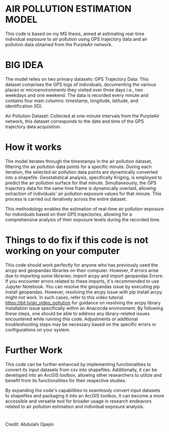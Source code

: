 # AIR POLLUTION ESTIMATION MODEL
This code is based on my MS thesis, aimed at estimating real-time individual exposure to air pollution using GPS trajectory data and air pollution data obtained from the PurpleAir network.

# BIG IDEA
The model relies on two primary datasets:
GPS Trajectory Data: This dataset comprises the GPS logs of individuals, documenting the various places or microenvironments they visited over three days i.e., two weekdays and one weekend. The data is recorded every minute and contains four main columns: timestamp, longitude, latitude, and identification (ID).

Air Pollution Dataset: Collected at one-minute intervals from the PurpleAir network, this dataset corresponds to the date and time of the GPS trajectory data acquisition.

# How it works
The model iterates through the timestamps in the air pollution dataset, filtering the air pollution data points for a specific minute. During each iteration, the selected air pollution data points are dynamically converted into a shapefile. Geostatistical analysis, specifically Kriging, is employed to predict the air pollution surface for that minute. Simultaneously, the GPS trajectory data for the same time frame is dynamically overlaid, allowing extraction of individuals' air pollution exposure values for that minute. This process is carried out iteratively across the entire dataset.

This methodology enables the estimation of real-time air pollution exposure for individuals based on their GPS trajectories, allowing for a comprehensive analysis of their exposure levels during the recorded time.

# Things to do fix if this code is not working on your computer
This code should work perfectly for anyone who has previously used the arcpy and geopandas libraries on their computer. However, if errors arise due to importing some libraries:
import arcpy and import geopandas Errors: If you encounter errors related to these imports, it's recommended to use Jupyter Notebook. You can resolve the geopandas issue by executing pip install geopandas. However, resolving the arcpy issue with pip install arcpy might not work. In such cases, refer to this video tutorial https://bit.ly/air_video_pollution for guidance on resolving the arcpy library installation issue specifically within an Anaconda environment.
By following these steps, one should be able to address any library-related issues encountered while running this code. Adjustments or additional troubleshooting steps may be necessary based on the specific errors or configurations on your system.

# Further Work
This code can be further enhanced by implementing functionalities to convert its input datasets from csv into shapefiles. Additionally, it can be developed into an ArcGIS toolbox, allowing other researchers to utilize and benefit from its functionalities for their respective studies.

By expanding the code's capabilities to seamlessly convert input datasets to shapefiles and packaging it into an ArcGIS toolbox, it can become a more accessible and versatile tool for broader usage in research endeavors related to air pollution estimation and individual exposure analysis.


#
Credit: Abdulahi Opejin